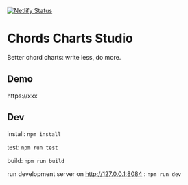 [![Netlify Status](https://api.netlify.com/api/v1/badges/798258e3-e398-445f-aab0-3ebed107a749/deploy-status)](https://app.netlify.com/sites/chords-charts-studio/deploys)

# Chords Charts Studio

Better chord charts: write less, do more.

## Demo

https://xxx

## Dev

install: `npm install`

test: `npm run test`

build: `npm run build`

run development server on http://127.0.0.1:8084 : `npm run dev` 
